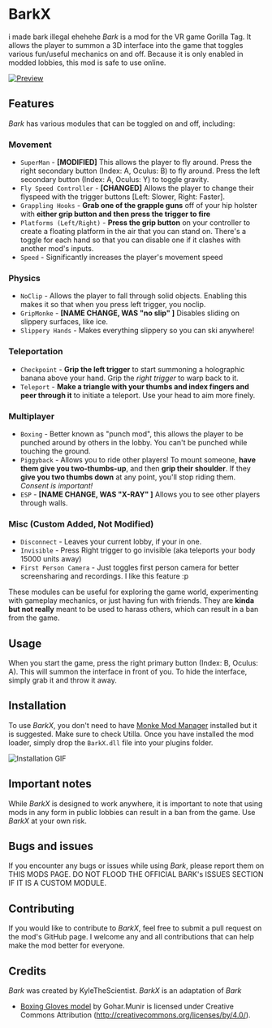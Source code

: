 # BarkX
i made bark illegal ehehehe
*Bark* is a mod for the VR game Gorilla Tag. It allows the player to summon a 3D interface into the game that toggles various fun/useful mechanics on and off. Because it is only enabled in modded lobbies, this mod is safe to use online.

[![Preview](https://github.com/the5gi/Bark/blob/master/Marketing/0.png)](https://www.youtube.com/watch?v=dQw4w9WgXcQ)

## Features
*Bark* has various modules that can be toggled on and off, including:

### Movement
* `SuperMan` - **[MODIFIED]** This allows the player to fly around. Press the right secondary button (Index: A, Oculus: B) to fly around. Press the left secondary button (Index: A, Oculus: Y) to toggle gravity.
* `Fly Speed Controller` - **[CHANGED]** Allows the player to change their flyspeed with the trigger buttons [Left: Slower, Right: Faster].
* `Grappling Hooks` - **Grab one of the grapple guns** off of your hip holster with **either grip button and then press the trigger to fire**
* `Platforms (Left/Right)` - **Press the grip button** on your controller to create a floating platform in the air that you can stand on. There's a toggle for each hand so that you can disable one if it clashes with another mod's inputs.
* `Speed` - Significantly increases the player's movement speed
### Physics
* `NoClip` - Allows the player to fall through solid objects. Enabling this makes it so that when you press left trigger, you noclip.
* `GripMonke` - **[NAME CHANGE, WAS "no slip" ]** Disables sliding on slippery surfaces, like ice.
* `Slippery Hands` - Makes everything slippery so you can ski anywhere!
### Teleportation
* `Checkpoint` - **Grip the left trigger** to start summoning a holographic banana above your hand. Grip the *right trigger* to warp back to it.
* `Teleport` - **Make a triangle with your thumbs and index fingers and peer through it** to initiate a teleport. Use your head to aim more finely.
### Multiplayer
* `Boxing` - Better known as "punch mod", this allows the player to be punched around by others in the lobby. You can't be punched while touching the ground.
* `Piggyback` - Allows you to ride other players! To mount someone, **have them give you two-thumbs-up**, and then **grip their shoulder**. If they **give you two thumbs down** at any point, you'll stop riding them. *Consent is important!*
* `ESP` - **[NAME CHANGE, WAS "X-RAY" ]** Allows you to see other players through walls.
### Misc (Custom Added, Not Modified)
* `Disconnect` - Leaves your current lobby, if your in one.
* `Invisible` - Press Right trigger to go invisible (aka teleports your body 15000 units away)
* `First Person Camera` - Just toggles first person camera for better screensharing and recordings. I like this feature :p

These modules can be useful for exploring the game world, experimenting with gameplay mechanics, or just having fun with friends. They are **kinda but not really** meant to be used to harass others, which can result in a ban from the game.

## Usage
When you start the game, press the right primary button (Index: B, Oculus: A). This will summon the interface in front of you. To hide the interface, simply grab it and throw it away.

## Installation
To use *BarkX*, you don't need to have [Monke Mod Manager](https://github.com/DeadlyKitten/MonkeModManager/releases) installed but it is suggested. Make sure to check Utilla. Once you have installed the mod loader, simply drop the `BarkX.dll` file into your plugins folder.

![Installation GIF](https://github.com/the5gi/Bark/blob/master/Marketing/HowToInstall.gif)

## Important notes

While *BarkX* is designed to work anywhere, it is important to note that using mods in any form in public lobbies can result in a ban from the game. Use *BarkX* at your own risk.

## Bugs and issues
If you encounter any bugs or issues while using *Bark*, please report them on THIS MODS PAGE. DO NOT FLOOD THE OFFICIAL BARK's ISSUES SECTION IF IT IS A CUSTOM MODULE. 

## Contributing
If you would like to contribute to *BarkX*, feel free to submit a pull request on the mod's GitHub page. I welcome any and all contributions that can help make the mod better for everyone.

## Credits
*Bark* was created by KyleTheScientist.
*BarkX* is an adaptation of *Bark*

* [Boxing Gloves model](https://skfb.ly/6XOUS) by Gohar.Munir is licensed under Creative Commons Attribution (http://creativecommons.org/licenses/by/4.0/).
